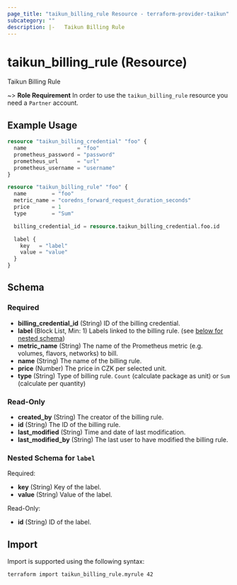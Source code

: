 ```yaml
---
page_title: "taikun_billing_rule Resource - terraform-provider-taikun"
subcategory: ""
description: |-   Taikun Billing Rule
---
```


# taikun_billing_rule (Resource)

Taikun Billing Rule

~> **Role Requirement** In order to use the `taikun_billing_rule` resource you need a `Partner` account.

## Example Usage

```terraform
resource "taikun_billing_credential" "foo" {
  name                = "foo"
  prometheus_password = "password"
  prometheus_url      = "url"
  prometheus_username = "username"
}

resource "taikun_billing_rule" "foo" {
  name        = "foo"
  metric_name = "coredns_forward_request_duration_seconds"
  price       = 1
  type        = "Sum"

  billing_credential_id = resource.taikun_billing_credential.foo.id

  label {
    key   = "label"
    value = "value"
  }
}
```

<!-- schema generated by tfplugindocs -->
## Schema

### Required

- **billing_credential_id** (String) ID of the billing credential.
- **label** (Block List, Min: 1) Labels linked to the billing rule. (see [below for nested schema](#nestedblock--label))
- **metric_name** (String) The name of the Prometheus metric (e.g. volumes, flavors, networks) to bill.
- **name** (String) The name of the billing rule.
- **price** (Number) The price in CZK per selected unit.
- **type** (String) Type of billing rule. `Count` (calculate package as unit) or `Sum` (calculate per quantity)

### Read-Only

- **created_by** (String) The creator of the billing rule.
- **id** (String) The ID of the billing rule.
- **last_modified** (String) Time and date of last modification.
- **last_modified_by** (String) The last user to have modified the billing rule.

<a id="nestedblock--label"></a>
### Nested Schema for `label`

Required:

- **key** (String) Key of the label.
- **value** (String) Value of the label.

Read-Only:

- **id** (String) ID of the label.

## Import

Import is supported using the following syntax:

```shell
terraform import taikun_billing_rule.myrule 42
```
